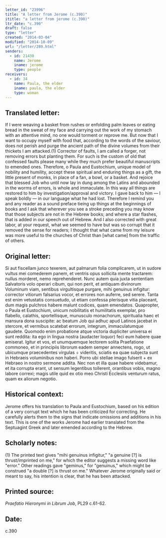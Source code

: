 ```yaml
---
letter_id: "23996"
title: "A letter from Jerome (c.390)"
ititle: "a letter from jerome (c.390)"
ltr_date: "c.390"
draft: false
type: "letter"
created: "2014-03-04"
modified: "2014-10-09"
url: "/letter/289.html"
senders:
  - id: 21430
    name: Jerome
    iname: jerome
    type: people
receivers:
  - id: 34
    name: Paula, the elder
    iname: paula, the elder
    type: woman
---
```

<h2> Translated letter:</h2>If I were weaving a basket from rushes or enfolding palm leaves or eating bread in the sweat of my face and carrying out the work of my stomach with an attentive mind, no one would torment or reprove me.  But now that I want to occupy myself with food that, according to the words of the saviour, does not perish and purge the ancient path of the divine volumes from their thickets I am attacked.(1)  Corrector of faults, I am called a forger, not removing errors but planting them.  For such is the custom of old that confessed faults please many while they much prefer beautiful manuscripts to emended ones.
Therefore, o Paula and Eustochium, unique model of nobility and humility, accept these spiritual and enduring things as a gift, the little present of monks, in place of a fan, a bowl, or a basket.  And rejoice that blessed Job who until now lay in dung among the Latins and abounded in the worms of errors, is whole and immaculate.  In this way all things are restored to him by investigation/approval and victory.  I gave back to him — I speak boldly — in our language what he had lost.  Therefore I remind you and any reader as a sound preface tieing up things at the beginnings of books and I ask that wherever you see a stroke preceding you may know that those subjects are not in the Hebrew books; and where a star flashes, that is added in our speech out of Hebrew.  And I also corrected with great labor, at your request, what we seemed to have but was so corrupt that it removed the sense for readers; I thought that what came from my leisure was more useful to the churches of Christ than [what came] from the traffic of others.
<h2 class="mt-4"> Original letter:</h2>Si aut fiscellam junco texerem, aut palmarum folia complicarem, ut in sudore vultus mei comederem panem, et ventris opus sollicita mente tractarem: nullus morderet, nemo reprehenderet. Nunc autem quia juxta sententiam Salvatoris volo operari cibum, qui non perit, et antiquam divinorum Voluminum viam, sentibus virgultisque purgare, mihi genuinus infigitur: corrector vitiorum falsarius vocor, et errores non auferre, sed serere. Tanta est enim vetustatis consuetudo, ut etiam confessa plerisque vitia placeant, dum magis pulchros habere malunt codices, quam emendatos. Quapropter, o Paula et Eustochium, unicum nobilitatis et humilitatis exemplar, pro flabello, calathis, sportellisque, munusculo monachorum, spiritualia haec et mansura dona suscipite: ac beatum Job qui adhuc apud Latinos jacebat in stercore, et vermibus scatebat errorum, integrum, immaculatumque gaudete. Quomodo enim probatione atque victoria dupliciter universa ei sunt reddita: ita ego in lingua nostra (audacter loquor) feci eum habere quae amiserat. Igitur et vos, et unumquemque lectorem solita Praefatione commoneo, et in principiis librorum eadem semper annectens, rogo, ut ubicumque praecedentes virgulas ÷ videritis, sciatis ea quae subjecta sunt in Hebraeis voluminibus non haberi. Porro ubi stellae imago fulserit + ex Hebraeo in nostro sermone addita. Nec non et illa quae habere videbamur, et ita corrupta erant, ut sensum legentibus tollerent, orantibus vobis, magno labore correxi; magis utile quid ex otio meo Christi Ecclesiis venturum ratus, quam ex aliorum negotio.
<h2 class="mt-4"> Historical context:</h2>Jerome offers his translation to Paula and Eustochium, based on his edition of a very corrupt text which he has been criticized for correcting.  He carefully alerts them to the signs that indicate omissions and additions in his text.  This is one of the works Jerome had earlier translated from the Septuagint Greek and later emended according to the Hebrew.
<h2 class="mt-4"> Scholarly notes:</h2>(1) The printed text gives "mihi genuinus infigitur," "a genuine [?] is thrust/imprinted on me," for which the editor suggests a missing word like "error."   Other readings gave "geminus," for "genuinus," which might be construed "a double [?] is thrust on me."  Whatever Jerome originally said or meant to say, his intention is clear, that he has been attacked.
<h2 class="mt-4"> Printed source:</h2><p><em>Praefatio Hieronymi in Librum Job</em>, PL29 c.61-62.</p><h2 class="mt-4"> Date:</h2>c.390